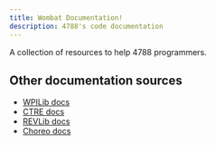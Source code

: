 ```yaml
---
title: Wombat Documentation!
description: 4788's code documentation
---
```

A collection of resources to help 4788 programmers.

## Other documentation sources
- [WPILib docs](https://docs.wpilib.org/en/stable/index.html)
- [CTRE docs](https://v6.docs.ctr-electronics.com/en/stable/)
- [REVLib docs](https://docs.revrobotics.com/brushless/spark-flex/revlib)
- [Choreo docs](https://sleipnirgroup.github.io/Choreo/)
